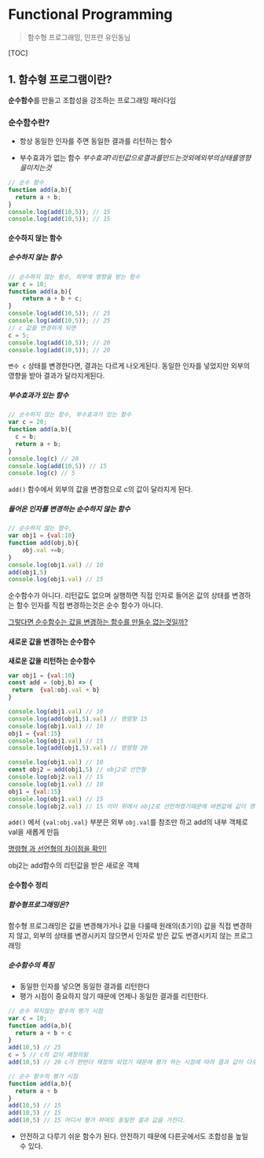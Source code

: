 # Functional Programming

> 함수형 프로그래밍, 인프런 유인동님 

[TOC]



## 1. 함수형 프로그램이란?

**순수함수**를 만들고 조합성을 강조하는 프로그래밍 패러다임

### 순수함수란?

- 항상 동일한 인자를 주면 동일한 결과를 리턴하는 함수

- 부수효과가 없는 함수 
  $부수효과? 리턴값으로 결과를 만드는것 외에 외부의 상태를 영향을 미치는것$ 

```javascript
// 순수 함수
function add(a,b){
  return a + b;
}
console.log(add(10,5)); // 15
console.log(add(10,5)); // 15
```



#### 순수하지 않는 함수

##### 순수하지 않는 함수

```javascript
// 순수하지 않는 함수, 외부에 영향을 받는 함수
var c = 10;
function add(a,b){
	return a + b + c;
}
console.log(add(10,5)); // 25
console.log(add(10,5)); // 25
// c 값을 변경하게 되면
c = 5;
console.log(add(10,5)); // 20
console.log(add(10,5)); // 20
```

`변수 c` 상태를 변경한다면, 결과는 다르게 나오게된다. 동일한 인자를 넣었지만 외부의 영향을 받아 결과가 달라지게된다.



##### 부수효과가 있는 함수

```javascript
// 순수하지 않는 함수, 부수효과가 있는 함수
var c = 20;
function add(a,b){
  c = b;
  return a + b;
}
console.log(c) // 20
console.log(add(10,5)) // 15
console.log(c) // 5

```

`add()` 함수에서 외부의 값을 변경함으로 c의 값이 달라지게 된다.



##### 들어온 인자를 변경하는  순수하지 않는 함수

```javascript
// 순수하지 않는 함수, 
var obj1 = {val:10}
function add(obj,b){
	obj.val +=b;
}
console.log(obj1.val) // 10
add(obj1,5)
console.log(obj1.val) // 15

```

순수함수가 아니다. 리턴값도 없으며 실행하면 직접 인자로 들어온 값의 상태를 변경하는 함수
인자를 직접 변경하는것은 순수 함수가 아니다.

<u>그렇다면 순수함수는 값을 변경하는 함수를 만들수 없는것일까?</u>

#### 새로운 값을 변경하는 순수함수

**새로운 값을 리턴하는 순수함수**

```javascript
var obj1 = {val:10}
const add = (obj,b) => {
 return  {val:obj.val + b} 
}

console.log(obj1.val) // 10
console.log(add(obj1,5).val) // 명령형 15
console.log(obj1.val) // 10
obj1 = {val:15} 
console.log(obj1.val) // 15
console.log(add(obj1,5).val) // 명령형 20

console.log(obj1.val) // 10
const obj2 = add(obj1,5) // obj2로 선언형
console.log(obj2.val) // 15
console.log(obj1.val) // 10
obj1 = {val:15}
console.log(obj1.val) // 15
console.log(obj2.val) // 15 이미 위에서 obj2로 선언하였기때문에 바뀐값에 값이 영향을 받지 않는다.

```

`add()` 에서 `{val:obj.val}` 부분은 외부 `obj.val`를 참조만 하고 add의 내부 객체로 val을 새롭게 만듬

<u>명령형 과 선언형의 차이점을 확인!</u>

obj2는 add함수의 리턴값을 받은 새로운 객체



#### 순수함수 정리

##### 함수형프로그래밍은?

함수형 프로그래밍은 값을 변경해가거나 값을 다룰때 원래의(초기의) 값을 직접 변경하지 않고, 외부의 상태를 변경시키지 않으면서 인자로 받은 값도 변경시키지 않는 프로그래밍

##### 순수함수의 특징

- 동일한 인자를 넣으면 동일한 결과를 리턴한다
- 평가 시점이 중요하지 않기 때문에 언제나 동일한 결과를 리턴한다.

```javascript
// 순수 하지않는 함수의 평가 시점 
var c = 10;
function add(a,b){
  return a + b + c
}
add(10,5) // 25
c = 5 // c의 값이 재정의됨
add(10,5) // 20 c가 한번더 재정의 되었기 때문에 평가 하는 시점에 따라 결과 값이 다르다.
```

```javascript
// 순수 함수의 평가 시점
function add(a,b){
  return a + b
}
add(10,5) // 15
add(10,5) // 15
add(10,5) // 15 어디서 평가 하여도 동일한 결과 값을 가진다.
```

- 안전하고 다루기 쉬운 함수가 된다. 안전하기 때문에 다른곳에서도 조합성을 높일 수 있다.

